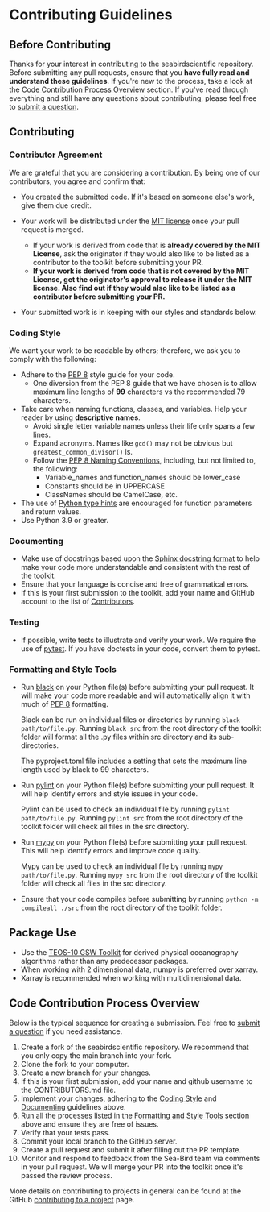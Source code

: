 # Contributing Guidelines

## Before Contributing

Thanks for your interest in contributing to the seabirdscientific repository. Before submitting any pull requests, ensure that you __have fully read and understand these guidelines__. If you're new to the process, take a look at the [Code Contribution Process Overview](#code-contribution-process-overview) section. If you've read through everything and still have any questions about contributing, please feel free to [submit a question](https://github.com/Sea-BirdScientific/seabirdscientific/issues/new).

## Contributing

### Contributor Agreement

We are grateful that you are considering a contribution. By being one of our contributors, you agree and confirm that:

- You created the submitted code. If it's based on someone else's work, give them due credit.
- Your work will be distributed under the [MIT license](./LICENSE) once your pull request is merged.

  - If your work is derived from code that is __already covered by the MIT License__, ask the originator if they would also like to be listed as a contributor to the toolkit before submitting your PR.
  - __If your work is derived from code that is not covered by the MIT License, get the originator's approval to release it under the MIT license. Also find out if they would also like to be listed as a contributor before submitting your PR.__

- Your submitted work is in keeping with our styles and standards below.

### Coding Style

We want your work to be readable by others; therefore, we ask you to comply with the following:

- Adhere to the [PEP 8](https://peps.python.org/pep-0008/) style guide for your code.
  - One diversion from the PEP 8 guide that we have chosen is to allow maximum line lengths of __99__ characters vs the recommended 79 characters.
- Take care when naming functions, classes, and variables. Help your reader by using __descriptive names__.
  - Avoid single letter variable names unless their life only spans a few lines.
  - Expand acronyms. Names like `gcd()` may not be obvious but `greatest_common_divisor()` is.
  - Follow the [PEP 8 Naming Conventions](https://pep8.org/#prescriptive-naming-conventions), including, but not limited to, the following:
    - Variable_names and function_names should be lower_case
    - Constants should be in UPPERCASE
    - ClassNames should be CamelCase, etc.
- The use of [Python type hints](https://docs.python.org/3/library/typing.html) are encouraged for function parameters and return values.
- Use Python 3.9 or greater.

### Documenting

- Make use of docstrings based upon the [Sphinx docstring format](https://sphinx-rtd-tutorial.readthedocs.io/en/latest/docstrings.html) to help make your code more understandable and consistent with the rest of the toolkit.
- Ensure that your language is concise and free of grammatical errors.
- If this is your first submission to the toolkit, add your name and GitHub account to the list of [Contributors](CONTRIBUTORS.md).

### Testing

- If possible, write tests to illustrate and verify your work. We require the use of [pytest](https://docs.pytest.org). If you have doctests in your code, convert them to pytest.

### Formatting and Style Tools

- Run [black](https://github.com/python/black) on your Python file(s) before submitting your pull request. It will make your code more readable and will automatically align it with much of [PEP 8](https://www.python.org/dev/peps/pep-0008/) formatting.

  Black can be run on individual files or directories by running `black path/to/file.py`. Running `black src` from the root directory of the toolkit folder will format all the .py files within src directory and its sub-directories.

  The pyproject.toml file includes a setting that sets the maximum line length used by black to 99 characters.

- Run [pylint](https://github.com/pylint-dev/pylint) on your Python file(s) before submitting your pull request. It will help identify errors and style issues in your code.

  Pylint can be used to check an individual file by running `pylint path/to/file.py`. Running `pylint src` from the root directory of the toolkit folder will check all files in the src directory.

- Run [mypy](http://www.mypy-lang.org) on your Python file(s) before submitting your pull request. This will help identify errors and improve code quality.

  Mypy can be used to check an individual file by running `mypy path/to/file.py`. Running `mypy src` from the root directory of the toolkit folder will check all files in the src directory.

- Ensure that your code compiles before submitting by running `python -m compileall ./src` from the root directory of the toolkit folder.

## Package Use
 
- Use the [TEOS-10 GSW Toolkit](https://www.teos-10.org/software.htm) for derived physical oceanography algorithms rather than any predecessor packages.
- When working with 2 dimensional data, numpy is preferred over xarray.
- Xarray is recommended when working with multidimensional data.

## Code Contribution Process Overview

Below is the typical sequence for creating a submission. Feel free to [submit a question](https://github.com/Sea-BirdScientific/seabirdscientific/issues/new) if you need assistance.

1. Create a fork of the seabirdscientific repository. We recommend that you only copy the main branch into your fork.
1. Clone the fork to your computer.
1. Create a new branch for your changes.
1. If this is your first submission, add your name and github username to the CONTRIBUTORS.md file.
1. Implement your changes, adhering to the [Coding Style](#coding-style) and [Documenting](#documenting) guidelines above.
1. Run all the processes listed in the [Formatting and Style Tools](#formatting-and-style-tools) section above and ensure they are free of issues.
1. Verify that your tests pass.
1. Commit your local branch to the GitHub server.
1. Create a pull request and submit it after filling out the PR template.
1. Monitor and respond to feedback from the Sea-Bird team via comments in your pull request. We will merge your PR into the toolkit once it's passed the review process.

More details on contributing to projects in general can be found at the GitHub [contributing to a project](https://docs.github.com/en/get-started/exploring-projects-on-github/contributing-to-a-project) page.

